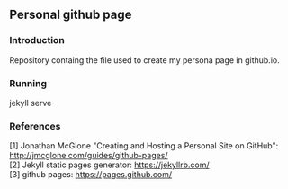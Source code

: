 ## Personal github page

### Introduction

Repository containg the file used to create my persona page in github.io.

### Running
jekyll serve

### References

[1] Jonathan McGlone "Creating and Hosting a Personal Site on GitHub": http://jmcglone.com/guides/github-pages/
<br>[2] Jekyll static pages generator: https://jekyllrb.com/
<br>[3] github pages: https://pages.github.com/

